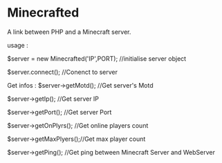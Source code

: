 # Minecrafted
A link between PHP and a Minecraft server.

usage :

$server = new Minecrafted('IP',PORT); //initialise server object

$server.connect();                    //Conenct to server

Get infos :
$server->getMotd();     //Get server's Motd

$server->getIp();       //Get server IP

$server->getPort();		//Get server Port

$server->getOnPlyrs();	//Get online players count

$server->getMaxPlyers();//Get max player count

$server->getPing();		//Get ping between Minecraft Server and WebServer
